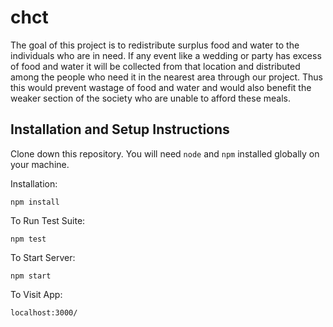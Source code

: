 # chct

The goal of this project is to redistribute surplus food and water to the individuals who are in need. If any event like a wedding or party has excess of food and water it will be collected from that location and distributed among the people who need it in the nearest area through our project. Thus this would prevent wastage of food and water and would also benefit the weaker section of the society who are unable to afford these meals.

## Installation and Setup Instructions

Clone down this repository. You will need `node` and `npm` installed globally on your machine.  

Installation:

`npm install`  

To Run Test Suite:  

`npm test`  

To Start Server:

`npm start`  

To Visit App:

`localhost:3000/`  

